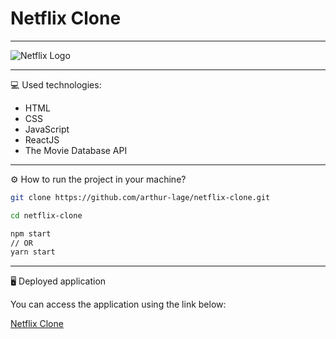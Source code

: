 # Netflix Clone

---

<img src="https://upload.wikimedia.org/wikipedia/commons/0/08/Netflix_2015_logo.svg" alt="Netflix Logo" />

---

💻 Used technologies:

- HTML
- CSS
- JavaScript
- ReactJS
- The Movie Database API

---

⚙️ How to run the project in your machine?

```bash
git clone https://github.com/arthur-lage/netflix-clone.git

cd netflix-clone

npm start
// OR
yarn start
```

---

🖥️ Deployed application

You can access the application using the link below:

[Netflix Clone](https://netflix-clone-al.vercel.app/)

